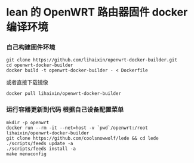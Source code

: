 # lean 的 OpenWRT 路由器固件 docker 编译环境

### 自己构建固件环境

```
git clone https://github.com/lihaixin/openwrt-docker-builder.git
cd openwrt-docker-builder
docker build -t openwrt-docker-builder - < Dockerfile
```
或者直接下载镜像
```
docker pull lihaixin/openwrt-docker-builder
```

### 运行容器更新到代码 根据自己设备配置菜单

```
mkdir -p openwrt
docker run --rm -it --net=host -v `pwd`/openwrt:/root lihaixin/openwrt-docker-builder
git clone https://github.com/coolsnowwolf/lede && cd lede
./scripts/feeds update -a 
./scripts/feeds install -a
make menuconfig 
```

